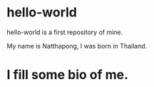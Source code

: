 # hello-world
hello-world is a first repository of mine.

My name is Natthapong, I was born in Thailand.

# I fill some bio of me.
